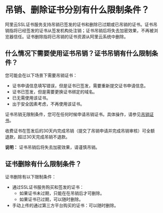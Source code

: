 # 吊销、删除证书分别有什么限制条件？

阿里云SSL证书服务支持吊销已签发的证书和删除已过期或已吊销的证书。证书吊销指将已经签发的证书从签发机构处注销；证书吊销后将失去加密效果，不再被浏览器信任。证书删除指将已吊销的证书资源从阿里云系统中删除。

## 什么情况下需要使用证书吊销？证书吊销有什么限制条件？

您可能会在以下场景下需要吊销证书：

-   证书申请信息填写错误，但是证书已签发，需要重新提交证书申请信息。
-   证书已签发，但是需要更换证书绑定的域名。
-   已无需使用该证书。
-   出于安全因素考虑，不再使用该证书。

证书吊销无限制条件，您可在任何时候申请吊销证书。具体操作，请参见[吊销证书](/cn.zh-CN/证书吊销与删除/吊销证书.md)。

收费证书在签发后的30天内完成吊销（提交了吊销申请并完成吊销审核）可全额退款，超过30天完成吊销不退款。

**说明：** 证书吊销后将失去加密效果，请谨慎吊销。

## 证书删除有什么限制条件？

证书删除有以下限制条件：

-   通过SSL证书服务购买和签发的证书：
    -   如果证书未过期，只能在在吊销后才可删除。
    -   如果证书已过期，可以随时删除。
-   手动上传的通过第三方平台购买的证书：可以随时删除。

